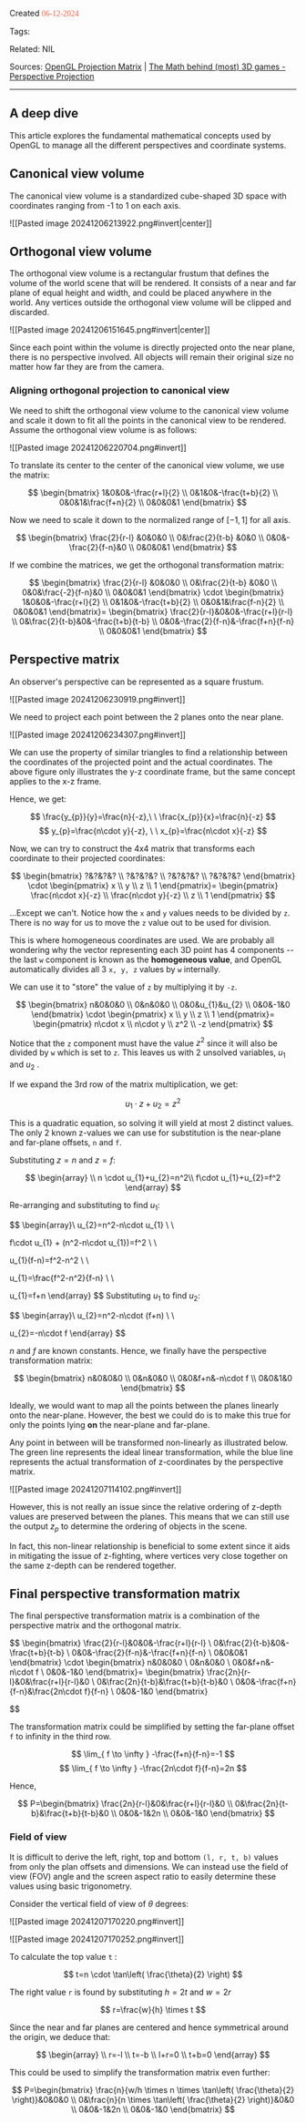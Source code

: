 
Created <font style="color:tomato; font-family:Consolas;">06-12-2024</font>

Tags: 

Related: NIL

Sources: [OpenGL Projection Matrix](https://www.songho.ca/opengl/gl_projectionmatrix.html#google_vignette) | [The Math behind (most) 3D games - Perspective Projection](https://www.youtube.com/watch?v=U0_ONQQ5ZNM&list=WL&index=3)

****

## A deep dive

This article explores the fundamental mathematical concepts used by OpenGL to manage all the different perspectives and coordinate systems.


## Canonical view volume

The canonical view volume is a standardized cube-shaped 3D space with coordinates ranging from -1 to 1 on each axis. 


![[Pasted image 20241206213922.png#invert|center]]


## Orthogonal view volume

The orthogonal view volume is a rectangular frustum that defines the volume of the world scene that will be rendered. It consists of a near and far plane of equal height and width, and could be placed anywhere in the world. Any vertices outside the orthogonal view volume will be clipped and discarded.


![[Pasted image 20241206151645.png#invert|center]]


Since each point within the volume is directly projected onto the near plane, there is no perspective involved. All objects will remain their original size no matter how far they are from the camera.

### Aligning orthogonal projection to canonical view

We need to shift the orthogonal view volume to the canonical view volume and scale it down to fit all the points in the canonical view to be rendered. Assume the orthogonal view volume is as follows:

![[Pasted image 20241206220704.png#invert]]

To translate its center to the center of the canonical view volume, we use the matrix:

$$
\begin{bmatrix}  
1&0&0&-\frac{r+l}{2} \\
0&1&0&-\frac{t+b}{2} \\
0&0&1&\frac{f+n}{2} \\
0&0&0&1
\end{bmatrix}
$$

Now we need to scale it down to the normalized range of $[-1,1]$ for all axis.

$$
\begin{bmatrix}
\frac{2}{r-l} &0&0&0 \\
0&\frac{2}{t-b} &0&0 \\
0&0&-\frac{2}{f-n}&0 \\
0&0&0&1
\end{bmatrix}
$$

If we combine the matrices, we get the orthogonal transformation matrix:

$$
\begin{bmatrix}
\frac{2}{r-l} &0&0&0 \\
0&\frac{2}{t-b} &0&0 \\
0&0&\frac{-2}{f-n}&0 \\
0&0&0&1
\end{bmatrix} \cdot
\begin{bmatrix}  
1&0&0&-\frac{r+l}{2} \\
0&1&0&-\frac{t+b}{2} \\
0&0&1&\frac{f-n}{2} \\
0&0&0&1
\end{bmatrix}=
\begin{bmatrix}
\frac{2}{r-l}&0&0&-\frac{r+l}{r-l} \\
0&\frac{2}{t-b}&0&-\frac{t+b}{t-b} \\
0&0&-\frac{2}{f-n}&-\frac{f+n}{f-n} \\
0&0&0&1
\end{bmatrix}
$$


## Perspective matrix

An observer's perspective can be represented as a square frustum.


![[Pasted image 20241206230919.png#invert]]

We need to project each point between the 2 planes onto the near plane.


![[Pasted image 20241206234307.png#invert]]


We can use the property of similar triangles to find a relationship between the coordinates of the projected point and the actual coordinates. The above figure only illustrates the y-z coordinate frame, but the same concept applies to the x-z frame.

Hence, we get:

$$
\frac{y_{p}}{y}=\frac{n}{-z},\ \ \frac{x_{p}}{x}=\frac{n}{-z}
$$
$$
y_{p}=\frac{n\cdot y}{-z}, \ \ x_{p}=\frac{n\cdot x}{-z}
$$


Now, we can try to construct the 4x4 matrix that transforms each coordinate to their projected coordinates:

$$
\begin{bmatrix}  
?&?&?&? \\
?&?&?&? \\
?&?&?&? \\
?&?&?&?
\end{bmatrix} \cdot
\begin{pmatrix}
x \\
y \\
z \\
1
\end{pmatrix}=
\begin{pmatrix}
\frac{n\cdot x}{-z} \\
\frac{n\cdot y}{-z} \\
z \\
1
\end{pmatrix}
$$

...Except we can't. Notice how the `x` and `y` values needs to be divided by `z`. There is no way for us to move the `z` value out to be used for division. 

This is where homogeneous coordinates are used. We are probably all wondering why the vector representing each 3D point has 4 components -- the last `w` component is known as the **homogeneous value**, and OpenGL automatically divides all 3 `x, y, z` values by `w` internally. 

We can use it to "store" the value of `z` by multiplying it by `-z`.

$$
\begin{bmatrix}  
n&0&0&0 \\
0&n&0&0 \\
0&0&u_{1}&u_{2} \\
0&0&-1&0
\end{bmatrix} \cdot
\begin{pmatrix}
x \\
y \\
z \\
1
\end{pmatrix}=
\begin{pmatrix}
n\cdot x \\
n\cdot y \\
z^2 \\
-z
\end{pmatrix}
$$

Notice that the `z` component must have the value $z^2$ since it will also be divided by `w` which is set to `z`. This leaves us with 2 unsolved variables, $u_{1}$ and $u_{2}$ .

If we expand the 3rd row of the matrix multiplication, we get:

$$
u_{1}\cdot z+u_{2}=z^2
$$

This is a quadratic equation, so solving it will yield at most 2 distinct values. The only 2 known z-values we can use for substitution is the near-plane and far-plane offsets, `n` and `f`.

Substituting  $z=n$ and $z=f$:

$$
\begin{array} \\
n \cdot u_{1}+u_{2}=n^2\\
f\cdot u_{1}+u_{2}=f^2 
\end{array}
$$

Re-arranging and substituting to find $u_{1}$:

$$
\begin{array}\\
u_{2}=n^2-n\cdot u_{1} \\ \\

f\cdot u_{1} + (n^2-n\cdot u_{1})=f^2 \\ \\

u_{1}(f-n)=f^2-n^2 \\ \\

u_{1}=\frac{f^2-n^2}{f-n} \\ \\

u_{1}=f+n
\end{array}
$$
Substituting $u_{1}$ to find $u_{2}$:

$$
\begin{array}\\
u_{2}=n^2-n\cdot (f+n) \\ \\

u_{2}=-n\cdot f
\end{array}
$$


$n$ and $f$ are known constants. Hence, we finally have the perspective transformation matrix:

$$
\begin{bmatrix}
n&0&0&0 \\
0&n&0&0 \\
0&0&f+n&-n\cdot f \\
0&0&1&0
\end{bmatrix}
$$

Ideally, we would want to map all the points between the planes linearly onto the near-plane. However, the best we could do is to make this true for only the points lying **on** the near-plane and far-plane. 

Any point in between will be transformed non-linearly as illustrated below. The green line represents the ideal linear transformation, while the blue line represents the actual transformation of z-coordinates by the perspective matrix.


![[Pasted image 20241207114102.png#invert]]


However, this is not really an issue since the relative ordering of z-depth values are preserved between the planes. This means that we can still use the output $z_{p}$ to determine the ordering of objects in the scene.

In fact, this non-linear relationship is beneficial to some extent since it aids in mitigating the issue of z-fighting, where vertices very close together on the same z-depth can be rendered together.


## Final perspective transformation matrix

The final perspective transformation matrix is a combination of the perspective matrix and the orthogonal matrix.

$$
\begin{bmatrix}
\frac{2}{r-l}&0&0&-\frac{r+l}{r-l} \\
0&\frac{2}{t-b}&0&-\frac{t+b}{t-b} \\
0&0&-\frac{2}{f-n}&-\frac{f+n}{f-n} \\
0&0&0&1
\end{bmatrix} \cdot \begin{bmatrix}
n&0&0&0 \\
0&n&0&0 \\
0&0&f+n&-n\cdot f \\
0&0&-1&0
\end{bmatrix}=
\begin{bmatrix}
\frac{2n}{r-l}&0&\frac{r+l}{r-l}&0 \\
0&\frac{2n}{t-b}&\frac{t+b}{t-b}&0 \\
0&0&-\frac{f+n}{f-n}&\frac{2n\cdot f}{f-n} \\
0&0&-1&0
\end{bmatrix}

$$

The transformation matrix could be simplified by setting the far-plane offset `f` to infinity in the third row.

$$
\lim_{ f \to \infty } -\frac{f+n}{f-n}=-1
$$
$$
\lim_{ f \to \infty } -\frac{2n\cdot f}{f-n}=2n
$$

Hence, 

$$
P=\begin{bmatrix}
\frac{2n}{r-l}&0&\frac{r+l}{r-l}&0 \\
0&\frac{2n}{t-b}&\frac{t+b}{t-b}&0 \\
0&0&-1&2n \\
0&0&-1&0
\end{bmatrix}
$$
### Field of view

It is difficult to derive the left, right, top and bottom `(l, r, t, b)` values from only the plan offsets and dimensions. We can instead use the field of view (FOV) angle and the screen aspect ratio to easily determine these values using basic trigonometry.

Consider the vertical field of view of $\theta$ degrees:

![[Pasted image 20241207170220.png#invert]]

![[Pasted image 20241207170252.png#invert]]


To calculate the top value `t` :

$$
t=n \cdot \tan\left( \frac{\theta}{2} \right)
$$


The right value `r` is found by substituting $h=2t$ and $w=2r$

$$
r=\frac{w}{h} \times t 
$$

Since the near and far planes are centered and hence symmetrical around the origin, we deduce that:

$$
\begin{array} \\
r=-l \\
t=-b \\
l+r=0 \\
t+b=0
\end{array}
$$

This could be used to simplify the transformation matrix even further:

$$
P=\begin{bmatrix}
\frac{n}{w/h \times n \times \tan\left( \frac{\theta}{2} \right)}&0&0&0 \\
0&\frac{n}{n \times \tan\left( \frac{\theta}{2} \right)}&0&0 \\
0&0&-1&2n \\
0&0&-1&0
\end{bmatrix}
$$





